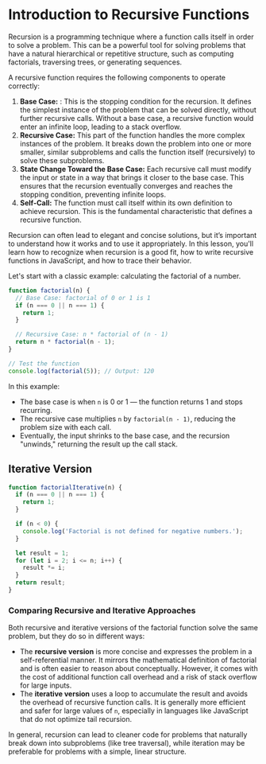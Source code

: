 # Introduction to Recursive Functions

Recursion is a programming technique where a function calls itself in order to solve a problem. This can be a powerful tool for solving problems that have a natural hierarchical or repetitive structure, such as computing factorials, traversing trees, or generating sequences.

A recursive function requires the following components to operate correctly:

1. **Base Case:** :
   This is the stopping condition for the recursion. It defines the simplest instance of the problem that can be solved directly, without further recursive calls. Without a base case, a recursive function would enter an infinite loop, leading to a stack overflow.
2. **Recursive Case:**
   This part of the function handles the more complex instances of the problem. It breaks down the problem into one or more smaller, similar subproblems and calls the function itself (recursively) to solve these subproblems.
3. **State Change Toward the Base Case:**
   Each recursive call must modify the input or state in a way that brings it closer to the base case. This ensures that the recursion eventually converges and reaches the stopping condition, preventing infinite loops.
4. **Self-Call:**
   The function must call itself within its own definition to achieve recursion. This is the fundamental characteristic that defines a recursive function.

Recursion can often lead to elegant and concise solutions, but it’s important to understand how it works and to use it appropriately. In this lesson, you'll learn how to recognize when recursion is a good fit, how to write recursive functions in JavaScript, and how to trace their behavior.

Let's start with a classic example: calculating the factorial of a number.

```js
function factorial(n) {
  // Base Case: factorial of 0 or 1 is 1
  if (n === 0 || n === 1) {
    return 1;
  }

  // Recursive Case: n * factorial of (n - 1)
  return n * factorial(n - 1);
}

// Test the function
console.log(factorial(5)); // Output: 120
```

In this example:

- The base case is when `n` is 0 or 1 — the function returns 1 and stops recurring.
- The recursive case multiplies `n` by `factorial(n - 1)`, reducing the problem size with each call.
- Eventually, the input shrinks to the base case, and the recursion "unwinds," returning the result up the call stack.

## Iterative Version

```js
function factorialIterative(n) {
  if (n === 0 || n === 1) {
    return 1;
  }

  if (n < 0) {
    console.log('Factorial is not defined for negative numbers.');
  }

  let result = 1;
  for (let i = 2; i <= n; i++) {
    result *= i;
  }
  return result;
}
```

### Comparing Recursive and Iterative Approaches

Both recursive and iterative versions of the factorial function solve the same problem, but they do so in different ways:

- The **recursive version** is more concise and expresses the problem in a self-referential manner. It mirrors the mathematical definition of factorial and is often easier to reason about conceptually. However, it comes with the cost of additional function call overhead and a risk of stack overflow for large inputs.
- The **iterative version** uses a loop to accumulate the result and avoids the overhead of recursive function calls. It is generally more efficient and safer for large values of `n`, especially in languages like JavaScript that do not optimize tail recursion.

In general, recursion can lead to cleaner code for problems that naturally break down into subproblems (like tree traversal), while iteration may be preferable for problems with a simple, linear structure.
